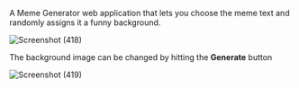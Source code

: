 A Meme Generator web application that lets you choose the meme text and randomly assigns it a funny background.


![Screenshot (418)](https://user-images.githubusercontent.com/50218048/57196906-ce58cf80-6f7e-11e9-9b80-048f2973c828.png)


The background image can be changed by hitting the **Generate** button


![Screenshot (419)](https://user-images.githubusercontent.com/50218048/57196945-39a2a180-6f7f-11e9-9151-27e5ae63b9b9.png)
